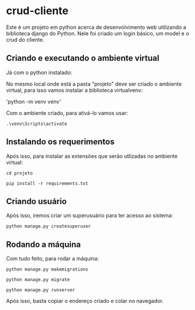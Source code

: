 # crud-cliente

Este é um projeto em python acerca de desenvolvimento web utilizando a biblioteca django do Python. Nele foi criado um login básico, um model e o crud do cliente.

## Criando e executando o ambiente virtual

Já com o python instalado:

No mesmo local onde está a pasta "projeto" deve ser criado o ambiente virtual, para isso vamos instalar a biblioteca virtualvenv:

'python -m venv venv'

Com o ambiente criado, para ativá-lo vamos usar:

`.\venv\Scripts\activate`

## Instalando os requerimentos

Após isso, para instalar as extensões que serão utlizadas no ambiente virtual:

`cd projeto`

`pip install -r requirements.txt`

## Criando usuário

Após isso, iremos criar um superusuário para ter acesso ao sistema:

`python manage.py createsuperuser`

## Rodando a máquina

Com tudo feito, para rodar a máquina:

`python manage.py makemigrations`

`python manage.py migrate`

`python manage.py runserver`

Após isso, basta copiar o endereço criado e colar no navegador.

